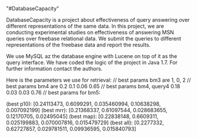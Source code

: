 "#DatabaseCapacity" 

DatabaseCapacity is a project about effectiveness of query answering over different representations of the same data. In this project, we are conducting experimental studies on effectiveness of answering MSN queries over freebase relational data. We submit the queries to different representations of the freebase data and report the results. 

We use MySQL az the database engine with Lucene on top of it as the query interface. We have coded the logic of the project in Java 1.7. For further information contact the authors.



Here is the parameters we use for retrieval:
// best params bm3 are 1, 0, 2
// best params bm4 are 0.2 0.1 0.06 0.65
// best params bm4, query4 0.18 0.03 0.03 0.76
// best params for bm5: 
		
 (best p10): [0.24113473, 0.6099291, 0.035460994, 0.10638298, 0.007092199]
 (best mrr): [0.21368337, 0.61097544, 0.028683655, 0.12170705, 0.02495045]
 (best map): [0.22838148, 0.6609311, 0.025199883, 0.070007816, 0.015479729]
 (best all): [0.2277332, 0.62727857, 0.029781511, 0.09936595, 0.015840793]
 


